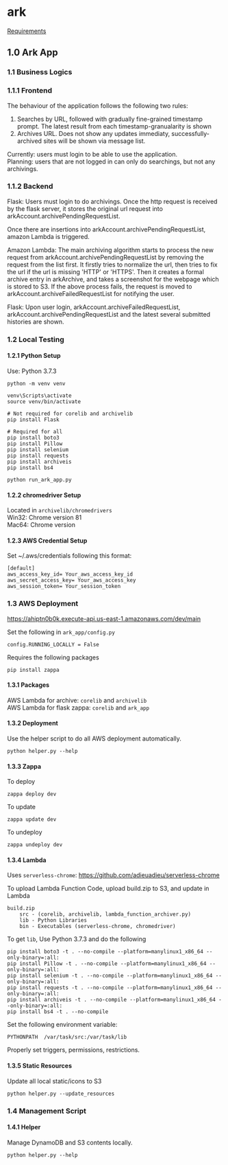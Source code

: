# ark
[Requirements](http://www.cs.toronto.edu/~delara/courses/ece1779/projects/ECE1779-a3.pdf)


## 1.0 Ark App


### 1.1 Business Logics


### 1.1.1 Frontend
The behaviour of the application follows the following two rules:
1. Searches by URL, followed with gradually fine-grained timestamp prompt. The latest
result from each timestamp-granualarity is shown
2. Archives URL. Does not show any updates immediaty, successfully-archived sites
will be shown via message list.

Currently: users must login to be able to use the application.  
Planning: users that are not logged in can only do searchings, but not any archivings.


### 1.1.2 Backend
Flask: Users must login to do archivings. Once the http request is received by the flask server,
it stores the original url request into arkAccount.archivePendingRequestList.

Once there are insertions into arkAccount.archivePendingRequestList, amazon Lambda is triggered.

Amazon Lambda: The main archiving algorithm starts to process the new request from arkAccount.archivePendingRequestList 
by removing the request from the list first. It firstly tries to normalize the url, then tries to fix the 
url if the url is missing 'HTTP' or 'HTTPS'. Then it creates a formal archive entry in arkArchive, and takes
a screenshot for the webpage which is stored to S3. If the above process fails, the request is moved to
arkAccount.archiveFailedRequestList for notifying the user.

Flask: Upon user login, arkAccount.archiveFailedRequestList, arkAccount.archivePendingRequestList and
the latest several submitted histories are shown.


### 1.2 Local Testing


#### 1.2.1 Python Setup
Use: Python 3.7.3
```
python -m venv venv

venv\Scripts\activate
source venv/bin/activate

# Not required for corelib and archivelib
pip install Flask

# Required for all
pip install boto3
pip install Pillow
pip install selenium
pip install requests
pip install archiveis
pip install bs4

python run_ark_app.py
```


#### 1.2.2 chromedriver Setup
Located in `archivelib/chromedrivers`  
Win32: Chrome version 81  
Mac64: Chrome version


#### 1.2.3 AWS Credential Setup
Set ~/.aws/credentials following this format:

```
[default]
aws_access_key_id= Your_aws_access_key_id
aws_secret_access_key= Your_aws_access_key
aws_session_token= Your_session_token
```


### 1.3 AWS Deployment
https://ahiptn0b0k.execute-api.us-east-1.amazonaws.com/dev/main

Set the following in ```ark_app/config.py```
```
config.RUNNING_LOCALLY = False
```

Requires the following packages
```
pip install zappa
```


#### 1.3.1 Packages
AWS Lambda for archive: ```corelib``` and ```archivelib```  
AWS Lambda for flask zappa: ```corelib``` and ```ark_app```


#### 1.3.2 Deployment
Use the helper script to do all AWS deployment automatically.
```
python helper.py --help
```


#### 1.3.3 Zappa
To deploy
```
zappa deploy dev
```
To update
```
zappa update dev
```
To undeploy
```
zappa undeploy dev
```


#### 1.3.4 Lambda
Uses ```serverless-chrome```: https://github.com/adieuadieu/serverless-chrome


To upload Lambda Function Code, upload build.zip to S3, and update in Lambda
```
build.zip
    src - (corelib, archivelib, lambda_function_archiver.py)
    lib - Python Libraries
    bin - Executables (serverless-chrome, chromedriver)
```


To get `lib`, Use Python 3.7.3 and do the following
```
pip install boto3 -t . --no-compile --platform=manylinux1_x86_64 --only-binary=:all:
pip install Pillow -t . --no-compile --platform=manylinux1_x86_64 --only-binary=:all:
pip install selenium -t . --no-compile --platform=manylinux1_x86_64 --only-binary=:all:
pip install requests -t . --no-compile --platform=manylinux1_x86_64 --only-binary=:all:
pip install archiveis -t . --no-compile --platform=manylinux1_x86_64 --only-binary=:all:
pip install bs4 -t . --no-compile
```


Set the following environment variable:
```
PYTHONPATH	/var/task/src:/var/task/lib
```


Properly set triggers, permissions, restrictions.


#### 1.3.5 Static Resources
Update all local static/icons to S3
```
python helper.py --update_resources
```


### 1.4 Management Script


#### 1.4.1 Helper
Manage DynamoDB and S3 contents locally.
```
python helper.py --help
```
